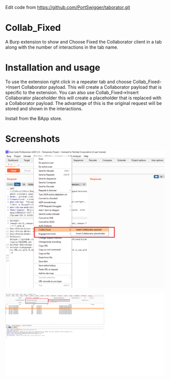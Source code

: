 Edit code from https://github.com/PortSwigger/taborator.git

# Collab_Fixed
A Burp extension to show and Choose Fixed the Collaborator client in a tab along with the number of interactions in the tab name.

# Installation and usage

To use the extension right click in a repeater tab and choose Collab_Fixed->Insert Collaborator payload. This will create a Collaborator payload that is specific to the extension. You can also use Collab_Fixed->Insert Collaborator placeholder this will create a placeholder that is replaced with a Collaborator payload. The advantage of this is the original request will be stored and shown in the interactions.

Install from the BApp store.

# Screenshots

![Tab Screenshot](https://github.com/123Pro123Pro/Burp-Collab-Fixed/blob/main/images/screenshot-tab.png)

![Client Screenshot](https://github.com/123Pro123Pro/Burp-Collab-Fixed/blob/main/images/screenshot-client1.png)
